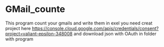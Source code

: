 # GMail_counte
This program count your gmails and write them in exel
you need creat project here https://console.cloud.google.com/apis/credentials/consent?project=valiant-epsilon-348008 and download json with OAuth in folder with program
